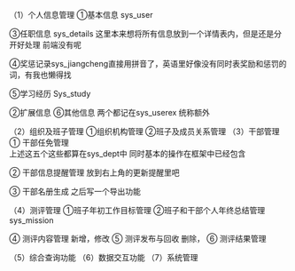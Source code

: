 （1）个人信息管理
①基本信息  sys_user   

③任职信息  sys_details 这里本来想将所有信息放到一个详情表内，但是还是分开好处理   前端没有呢


④奖惩记录sys_jiangcheng直接用拼音了，英语里好像没有同时表奖励和惩罚的词，有我也懒得找

⑤学习经历
Sys_study


②扩展信息
⑥其他信息      两个都记在sys_userex  统称额外



（2）组织及班子管理
①组织机构管理
②班子及成员关系管理
（3）干部管理
①	干部任免管理  
上述这五个这些都算在sys_dept中  同时基本的操作在框架中已经包含



②	干部信息提醒管理   放到右上角的更新提醒里吧

③	干部名册生成          之后写一个导出功能


（4）测评管理
①班子年初工作目标管理
②班子和干部个人年终总结管理 sys_mission


④	测评内容管理   新增，修改
⑤	测评发布与回收    删除，
⑥	测评结果管理


（5）综合查询功能
（6）数据交互功能
（7）系统管理
